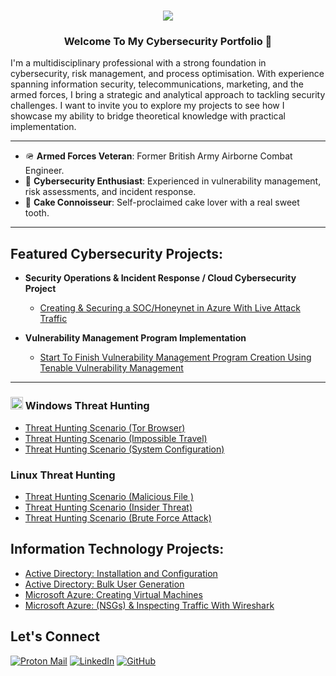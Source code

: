 <h1 align="center">
    <img src="https://readme-typing-svg.herokuapp.com/?font=Righteous&size=35&color=000000&center=true&vCenter=true&width=500&height=70&duration=2000&lines=Hey!+👋;+I'm+Ruben+Clarke!;" />
</h1>


 <h3 align="center"> Welcome To My Cybersecurity Portfolio 🔐</h3>
I'm a multidisciplinary professional with a strong foundation in cybersecurity, risk management, and process optimisation. With experience spanning information security, telecommunications, marketing, and the armed forces, I bring a strategic and analytical approach to tackling security challenges.  I want to invite you to explore my projects to see how I showcase my ability to bridge theoretical knowledge with practical implementation.

---

- 🪖 **Armed Forces Veteran**: Former British Army Airborne Combat Engineer.
- 🔐 **Cybersecurity Enthusiast**: Experienced in vulnerability management, risk assessments, and incident response.
- 🍰 **Cake Connoisseur**: Self-proclaimed cake lover with a real sweet tooth.

---

## Featured Cybersecurity Projects:

- **Security Operations & Incident Response / Cloud Cybersecurity Project**
  - [Creating & Securing a SOC/Honeynet in Azure With Live Attack Traffic](https://github.com)

- **Vulnerability Management Program Implementation**
  - [Start To Finish Vulnerability Management Program Creation Using Tenable Vulnerability Management](https://github.com/itsrubenclarke/vulnerability-management-program/blob/main/README.md)
 


---


### <img alt= "windows logo" src="https://i.imgur.com/KcrV0u6.png" width="20"> Windows Threat Hunting
  - [Threat Hunting Scenario (Tor Browser)](https://github.com)  
  - [Threat Hunting Scenario (Impossible Travel)](https://github.com)
  - [Threat Hunting Scenario (System Configuration)](https://github.com)
    
### Linux Threat Hunting
  - [Threat Hunting Scenario (Malicious File )](https://github.com) 
  - [Threat Hunting Scenario (Insider Threat)](https://github.com) 
  - [Threat Hunting Scenario (Brute Force Attack)](https://github.com)



 <!--
- **Governance, Risk and Compliance Capstone Project**
  - [Design comprehensive Corporate Cybersecurity Program using the NIST CSF 2.0 Framework](https://github.com) 
-->

##  Information Technology Projects:
  - [Active Directory: Installation and Configuration](https://github.com/itsrubenclarke/ad-install-and-config)   
  - [Active Directory: Bulk User Generation](https://github.com/itsrubenclarke/ad-bulk-user-generation)
  - [Microsoft Azure: Creating Virtual Machines](https://github.com/itsrubenclarke/azure-vm-setup)
  - [Microsoft Azure: (NSGs) & Inspecting Traffic With Wireshark](https://github.com/itsrubenclarke/azure-network-traffic-analysis)
    
## Let's Connect
[![Proton Mail](https://img.shields.io/badge/Proton%20Mail-000000?logo=protonmail&logoColor=fff)](mailto:ruclarke@protonmail.com)
[![LinkedIn](https://img.shields.io/badge/LinkedIn-Connect-black?logo=linkedin)](https://www.linkedin.com/in/itsrubenclarke/)
[![GitHub](https://img.shields.io/badge/GitHub-itsrubenclarke-black?logo=github)](https://github.com/itsrubenclarke)
